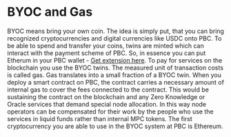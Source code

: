 # BYOC and Gas 

BYOC means bring your own coin. The idea is simply put, that you can bring recognized cryptocurrencies and digital currencies like USDC onto PBC. To be able to spend and transfer your coins, twins are minted which can interact with the payment scheme of PBC. So, in essence you can put Etherum in your PBC wallet - [Get extension here](https://chrome.google.com/webstore/detail/partisia-wallet/gjkdbeaiifkpoencioahhcilildpjhgh). To pay for services on the blockchain you use the BYOC twins. The measured unit of transaction costs is called gas. Gas translates into a small fraction of a BYOC twin. When you deploy a smart contract on PBC, the contract carries a necessary amount of internal gas to cover the fees connected to the contract. This would be sustaining the contract on the blockchain and any Zero Knowledge or Oracle services that demand special node allocation.
In this way node operators can be compensated for their work by the people who use the services in liquid funds rather than internal MPC tokens.
The first cryptocurrency you are able to use in the BYOC system at PBC is Ethereum.
